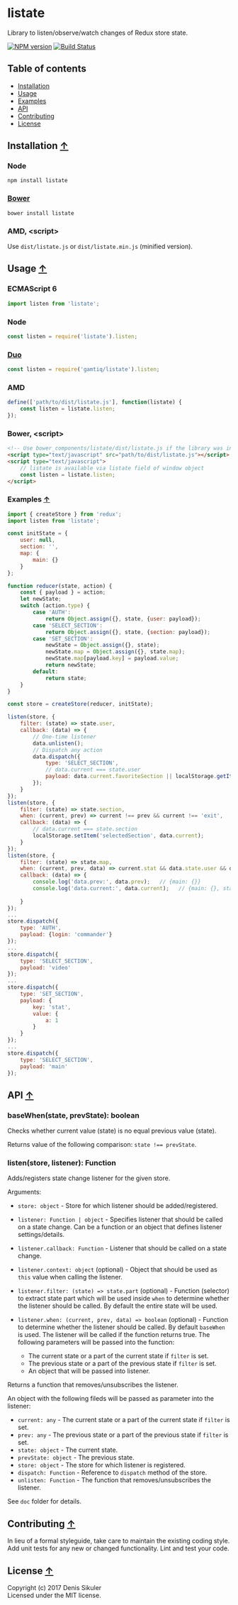 # listate <a name="start"></a>

Library to listen/observe/watch changes of Redux store state.

[![NPM version](https://badge.fury.io/js/listate.png)](http://badge.fury.io/js/listate)
[![Build Status](https://secure.travis-ci.org/gamtiq/listate.png?branch=master)](http://travis-ci.org/gamtiq/listate)

## Table of contents

* [Installation](#install)
* [Usage](#usage)
* [Examples](#examples)
* [API](#api)
* [Contributing](#contributing)
* [License](#license)

## Installation <a name="install"></a> [&#x2191;](#start)

### Node

    npm install listate

### [Bower](http://bower.io)

    bower install listate

### AMD, &lt;script&gt;

Use `dist/listate.js` or `dist/listate.min.js` (minified version).

## Usage <a name="usage"></a> [&#x2191;](#start)

### ECMAScript 6

```js
import listen from 'listate';
```

### Node

```js
const listen = require('listate').listen;
```

### [Duo](http://duojs.org)

```js
const listen = require('gamtiq/listate').listen;
```

### AMD

```js
define(['path/to/dist/listate.js'], function(listate) {
    const listen = listate.listen;
});
```

### Bower, &lt;script&gt;

```html
<!-- Use bower_components/listate/dist/listate.js if the library was installed by Bower -->
<script type="text/javascript" src="path/to/dist/listate.js"></script>
<script type="text/javascript">
    // listate is available via listate field of window object
    const listen = listate.listen;
</script>
```

### Examples <a name="examples"></a> [&#x2191;](#start)

```js
import { createStore } from 'redux';
import listen from 'listate';

const initState = {
    user: null,
    section: '',
    map: {
        main: {}
    }
};

function reducer(state, action) {
    const { payload } = action;
    let newState;
    switch (action.type) {
        case 'AUTH':
            return Object.assign({}, state, {user: payload});
        case 'SELECT_SECTION':
            return Object.assign({}, state, {section: payload});
        case 'SET_SECTION':
            newState = Object.assign({}, state);
            newState.map = Object.assign({}, state.map);
            newState.map[payload.key] = payload.value;
            return newState;
        default:
            return state;
    }
}

const store = createStore(reducer, initState);

listen(store, {
    filter: (state) => state.user,
    callback: (data) => {
        // One-time listener
        data.unlisten();
        // Dispatch any action
        data.dispatch({
            type: 'SELECT_SECTION',
            // data.current === state.user
            payload: data.current.favoriteSection || localStorage.getItem('selectedSection') || 'main'
        });
    }
});
listen(store, {
    filter: (state) => state.section,
    when: (current, prev) => current !== prev && current !== 'exit',
    callback: (data) => {
        // data.current === state.section
        localStorage.setItem('selectedSection', data.current);
    }
});
listen(store, {
    filter: (state) => state.map,
    when: (current, prev, data) => current.stat && data.state.user && data.state.section === 'video',
    callback: (data) => {
        console.log('data.prev:', data.prev);   // {main: {}}
        console.log('data.current:', data.current);   // {main: {}, stat: {a: 1}}
        
    }
});
...
store.dispatch({
    type: 'AUTH',
    payload: {login: 'commander'}
});
...
store.dispatch({
    type: 'SELECT_SECTION',
    payload: 'video'
});
...
store.dispatch({
    type: 'SET_SECTION',
    payload: {
        key: 'stat',
        value: {
            a: 1
        }
    }
});
...
store.dispatch({
    type: 'SELECT_SECTION',
    payload: 'main'
});
```

## API <a name="api"></a> [&#x2191;](#start)

### baseWhen(state, prevState): boolean

Checks whether current value (state) is no equal previous value (state).

Returns value of the following comparison: `state !== prevState`.

### listen(store, listener): Function

Adds/registers state change listener for the given store.

Arguments:

* `store: object` - Store for which listener should be added/registered.
* `listener: Function | object` - Specifies listener that should be called on a state change.
Can be a function or an object that defines listener settings/details.
* `listener.callback: Function` - Listener that should be called on a state change.
* `listener.context: object` (optional) - Object that should be used as `this` value when calling the listener.
* `listener.filter: (state) => state.part` (optional) - Function (selector) to extract state part
which will be used inside `when` to determine whether the listener should be called.
By default the entire state will be used.
* `listener.when: (current, prev, data) => boolean` (optional) - Function to determine
whether the listener should be called. By default `baseWhen` is used.
The listener will be called if the function returns true.
The following parameters will be passed into the function:

    - The current state or a part of the current state if `filter` is set.
    - The previous state or a part of the previous state if `filter` is set.
    - An object that will be passed into listener.

Returns a function that removes/unsubscribes the listener.

An object with the following fileds will be passed as parameter into the listener:

* `current: any` - The current state or a part of the current state if `filter` is set.
* `prev: any` - The previous state or a part of the previous state if `filter` is set.
* `state: object` - The current state.
* `prevState: object` - The previous state.
* `store: object` - The store for which listener is registered.
* `dispatch: Function` - Reference to `dispatch` method of the store.
* `unlisten: Function` - The function that removes/unsubscribes the listener.

See `doc` folder for details.

## Contributing <a name="contributing"></a> [&#x2191;](#start)
In lieu of a formal styleguide, take care to maintain the existing coding style.
Add unit tests for any new or changed functionality.
Lint and test your code.

## License <a name="license"></a> [&#x2191;](#start)
Copyright (c) 2017 Denis Sikuler  
Licensed under the MIT license.
